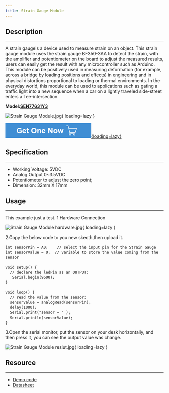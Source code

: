 ```yaml
---
title: Strain Gauge Module
---
```


## Description
-----------

A strain gaugeis a device used to measure strain on an object. This strain gauge module uses the strain gauge BF350-3AA to detect the strain, with the amplifier and potentiometer on the board to adjust the measured results, users can easily get the result with any microcontroller such as Arduino.  
This module can be positively used in measuring deformation (for example, across a bridge by loading positions and effects) in engineering and in physical distortions proportional to loading or thermal environments. In the everyday world, this module can be used to applications such as gating a traffic light into a new sequence when a car on a lightly traveled side-street enters a Tee-intersection.

**Model:[SEN77631Y3](http://www.elecrow.com/strain-gauge-module-p-735.html)**

![Strain Gauge Module.jpg](https://wiki.elecrow.com/images/thumb/e/e5/Strain_Gauge_Module.jpg/400px-Strain_Gauge_Module.jpg){ loading=lazy }

[![Alt text](../../assets/images/Get_one_now.png){loading=lazy}](https://www.elecrow.com/strain-gauge-module-p-735.html?wiki "Title text")

## Specification
-------------

- Working Voltage: 5VDC
- Analog Output 0~3.5VDC
- Potentiometer to adjust the zero point;
- Dimension: 32mm X 17mm

## Usage
-----

This example just a test.
1.Hardware Connection

![Strain Gauge Module hardware.jpg](https://wiki.elecrow.com/images/thumb/7/7e/Strain_Gauge_Module_hardware.jpg/600px-Strain_Gauge_Module_hardware.jpg){ loading=lazy }

2.Copy the below code to you new skecth,then upload it.

```
int sensorPin = A0;    // select the input pin for the Strain Gauge
int sensorValue = 0;  // variable to store the value coming from the sensor

void setup() {
  // declare the ledPin as an OUTPUT:
   Serial.begin(9600);  
}

void loop() {
  // read the value from the sensor:
  sensorValue = analogRead(sensorPin);    
  delay(1000);          
  Serial.print("sensor = " );                       
  Serial.println(sensorValue);                   
}
```

3.Open the serial monitor, put the sensor on your desk horizontally, and then press it, you can see the output value was change.

![Strain Gauge Module reslut.jpg](https://wiki.elecrow.com/images/thumb/d/d2/Strain_Gauge_Module_reslut.jpg/400px-Strain_Gauge_Module_reslut.jpg){ loading=lazy }

## Resource
--------

- [Demo code](https://wiki.elecrow.com/images/f/f4/Strain_Gauge.zip)
- [Datasheet](../../files/Coding-System-of-Strain-Gauges-AGS-TECH-Version-pdf.md)